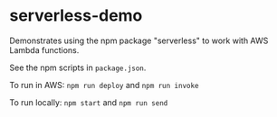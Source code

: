 # serverless-demo
Demonstrates using the npm package "serverless" to work with AWS Lambda functions.

See the npm scripts in `package.json`.

To run in AWS: `npm run deploy` and `npm run invoke`

To run locally: `npm start` and `npm run send`
